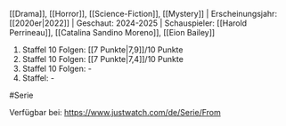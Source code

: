 
[[Drama]], [[Horror]], [[Science-Fiction]], [[Mystery]] | Erscheinungsjahr: [[2020er|2022]] | Geschaut: 2024-2025 | Schauspieler: [[Harold Perrineau]], [[Catalina Sandino Moreno]], [[Eion Bailey]]

1. Staffel 10 Folgen: [[7 Punkte|7,9]]/10 Punkte
2. Staffel 10 Folgen: [[7 Punkte|7,4]]/10 Punkte
3. Staffel 10 Folgen: -
4. Staffel: -


#Serie

Verfügbar bei: https://www.justwatch.com/de/Serie/From